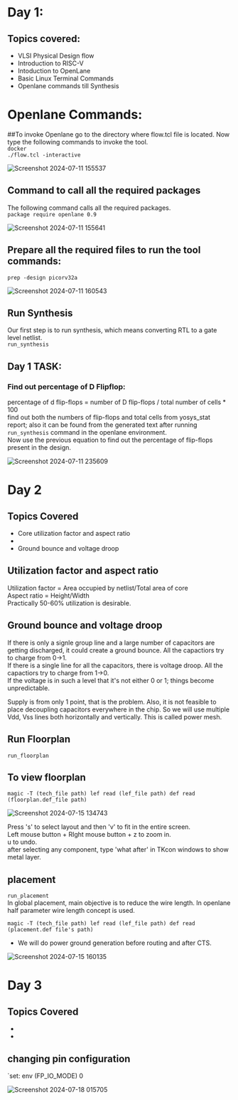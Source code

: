 # Day 1:
## Topics covered:
- VLSI Physical Design flow
- Introduction to RISC-V
- Intoduction to OpenLane
- Basic Linux Terminal Commands
- Openlane commands till Synthesis


# Openlane Commands:
##To invoke Openlane
go to the directory where flow.tcl file is located. Now type the following commands to invoke the tool.  
`docker`  
`./flow.tcl -interactive`  

![Screenshot 2024-07-11 155537](https://github.com/user-attachments/assets/daf3a177-8ba2-437e-af6c-6c4ffde5464a)

## Command to call all the required packages
The following command calls all the required packages.   
`package require openlane 0.9`

![Screenshot 2024-07-11 155641](https://github.com/user-attachments/assets/ace56d0f-263e-409f-b74f-19981deb8dd0)

## Prepare all the required files to run the tool commands:
`prep -design picorv32a`  

![Screenshot 2024-07-11 160543](https://github.com/user-attachments/assets/8fc8e27a-00cf-43ca-a14f-2339ce541ceb)

## Run Synthesis
Our first step is to run synthesis, which means converting RTL to a gate level netlist.   
`run_synthesis`

## Day 1 TASK:
### Find out percentage of D Flipflop:  
percentage of d flip-flops = number of D flip-flops / total number of cells * 100  
find out both the numbers of flip-flops and total cells from yosys_stat report; also it can be found from the generated text after running `run_synthesis` command in the openlane environment.  
Now use the previous equation to find out the percentage of flip-flops present in the design.  

![Screenshot 2024-07-11 235609](https://github.com/user-attachments/assets/907c3d11-c6c5-48d8-b75a-30b650dd92dd)



# Day 2
## Topics Covered  
- Core utilization factor and aspect ratio
-
- Ground bounce and voltage droop

## Utilization factor and aspect ratio
Utilization factor = Area occupied by netlist/Total area of core  
Aspect ratio = Height/Width  
Practically 50-60% utilization is desirable.  

## Ground bounce and voltage droop
If there is only a signle group line and a large number of capacitors are getting discharged, it could create a ground bounce. All the capactiors try to charge from 0->1.  
If there is a single line for all the capacitors, there is voltage droop. All the capactiors try to charge from 1->0.  
If the voltage is in such a level that it's not either 0 or 1; things become unpredictable.  

Supply is from only 1 point, that is the problem. Also, it is not feasible to place decoupling capacitors everywhere in the chip. So we will use multiple Vdd, Vss lines both horizontally and vertically. This is called power mesh.  

## Run Floorplan  
`run_floorplan`  

## To view floorplan
`magic -T (tech_file path) lef read (lef_file path) def read (floorplan.def_file path)`



![Screenshot 2024-07-15 134743](https://github.com/user-attachments/assets/50c9420c-49a1-4e54-aca3-3030a3c1ee9b)

Press 's' to select layout and then 'v' to fit in the entire screen.  
Left mouse button + RIght mouse button + z to zoom in.  
u to undo.  
after selecting any component, type 'what after' in TKcon windows to show metal layer.  

## placement
`run_placement`  
In global placement, main objective is to reduce the wire length. In openlane half parameter wire length concept is used. 

`magic -T (tech_file path) lef read (lef_file path) def read (placement.def file's path)`
* We will do power ground generation before routing and after CTS.

![Screenshot 2024-07-15 160135](https://github.com/user-attachments/assets/e8420622-6386-4f0c-96ac-b76182120483)


# Day 3
## Topics Covered
-
-

## changing pin configuration 
`set: env (FP_IO_MODE) 0



![Screenshot 2024-07-18 015705](https://github.com/user-attachments/assets/265adcd3-e244-41b0-a488-7a4ec082be69)
